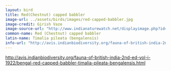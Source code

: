 ```yaml
---
layout: bird
title: Red(Chestnut) capped babbler
image-url: ../assets/birds/images/red-capped-babbler.jpg
image-credit: Girish Vaze
image-source-url: "http://www.indianaturewatch.net/displayimage.php?id=82436"
common-name: Red (Chestnut) capped babbler
latin-name: Timalia pileata (bengalensis) 
info-url: "http://avis.indianbiodiversity.org/fauna-of-british-india-2nd-ed-vol-i-1922/bengal-red-capped-babbler-timalia-pileata-bengalensis.html"
---
```


http://avis.indianbiodiversity.org/fauna-of-british-india-2nd-ed-vol-i-1922/bengal-red-capped-babbler-timalia-pileata-bengalensis.html